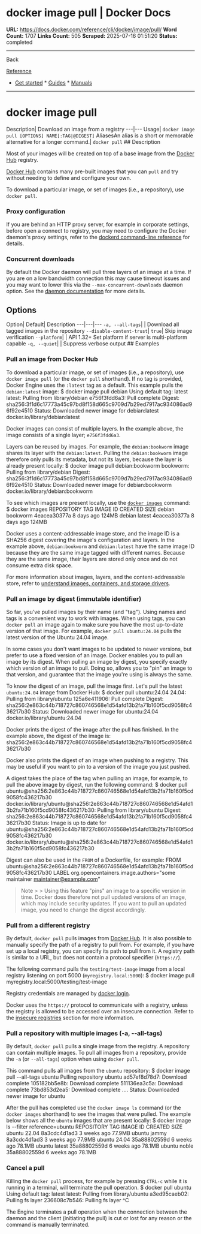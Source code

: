 # docker image pull | Docker Docs

**URL:** https://docs.docker.com/reference/cli/docker/image/pull/
**Word Count:** 1707
**Links Count:** 505
**Scraped:** 2025-07-16 01:51:20
**Status:** completed

---

Back

[Reference](https://docs.docker.com/reference/)

  * [Get started](https://docs.docker.com/get-started/)   * [Guides](https://docs.docker.com/guides/)   * [Manuals](https://docs.docker.com/manuals/)

* * *

# docker image pull

Description| Download an image from a registry   ---|---   Usage| `docker image pull [OPTIONS] NAME[:TAG|@DIGEST]`   AliasesAn alias is a short or memorable alternative for a longer command.| `docker pull`      ## Description

Most of your images will be created on top of a base image from the [Docker Hub](https://hub.docker.com) registry.

[Docker Hub](https://hub.docker.com) contains many pre-built images that you can `pull` and try without needing to define and configure your own.

To download a particular image, or set of images \(i.e., a repository\), use `docker pull`.

### Proxy configuration

If you are behind an HTTP proxy server, for example in corporate settings, before open a connect to registry, you may need to configure the Docker daemon's proxy settings, refer to the [dockerd command-line reference](https://docs.docker.com/reference/cli/dockerd/#proxy-configuration) for details.

### Concurrent downloads

By default the Docker daemon will pull three layers of an image at a time. If you are on a low bandwidth connection this may cause timeout issues and you may want to lower this via the `--max-concurrent-downloads` daemon option. See the [daemon documentation](https://docs.docker.com/reference/cli/dockerd/) for more details.

## Options

Option| Default| Description   ---|---|---   `-a, --all-tags`| | Download all tagged images in the repository   `--disable-content-trust`| `true`| Skip image verification   `--platform`| | API 1.32+ Set platform if server is multi-platform capable   `-q, --quiet`| | Suppress verbose output      ## Examples

### Pull an image from Docker Hub

To download a particular image, or set of images \(i.e., a repository\), use `docker image pull` \(or the `docker pull` shorthand\). If no tag is provided, Docker Engine uses the `:latest` tag as a default. This example pulls the `debian:latest` image:               $ docker image pull debian          Using default tag: latest     latest: Pulling from library/debian     e756f3fdd6a3: Pull complete     Digest: sha256:3f1d6c17773a45c97bd8f158d665c9709d7b29ed7917ac934086ad96f92e4510     Status: Downloaded newer image for debian:latest     docker.io/library/debian:latest     

Docker images can consist of multiple layers. In the example above, the image consists of a single layer; `e756f3fdd6a3`.

Layers can be reused by images. For example, the `debian:bookworm` image shares its layer with the `debian:latest`. Pulling the `debian:bookworm` image therefore only pulls its metadata, but not its layers, because the layer is already present locally:               $ docker image pull debian:bookworm          bookworm: Pulling from library/debian     Digest: sha256:3f1d6c17773a45c97bd8f158d665c9709d7b29ed7917ac934086ad96f92e4510     Status: Downloaded newer image for debian:bookworm     docker.io/library/debian:bookworm     

To see which images are present locally, use the [`docker images`](https://docs.docker.com/reference/cli/docker/image/ls/) command:               $ docker images          REPOSITORY   TAG        IMAGE ID       CREATED        SIZE     debian       bookworm   4eacea30377a   8 days ago     124MB     debian       latest     4eacea30377a   8 days ago     124MB     

Docker uses a content-addressable image store, and the image ID is a SHA256 digest covering the image's configuration and layers. In the example above, `debian:bookworm` and `debian:latest` have the same image ID because they are the same image tagged with different names. Because they are the same image, their layers are stored only once and do not consume extra disk space.

For more information about images, layers, and the content-addressable store, refer to [understand images, containers, and storage drivers](https://docs.docker.com/engine/storage/drivers/).

### Pull an image by digest \(immutable identifier\)

So far, you've pulled images by their name \(and "tag"\). Using names and tags is a convenient way to work with images. When using tags, you can `docker pull` an image again to make sure you have the most up-to-date version of that image. For example, `docker pull ubuntu:24.04` pulls the latest version of the Ubuntu 24.04 image.

In some cases you don't want images to be updated to newer versions, but prefer to use a fixed version of an image. Docker enables you to pull an image by its digest. When pulling an image by digest, you specify exactly which version of an image to pull. Doing so, allows you to "pin" an image to that version, and guarantee that the image you're using is always the same.

To know the digest of an image, pull the image first. Let's pull the latest `ubuntu:24.04` image from Docker Hub:               $ docker pull ubuntu:24.04          24.04: Pulling from library/ubuntu     125a6e411906: Pull complete     Digest: sha256:2e863c44b718727c860746568e1d54afd13b2fa71b160f5cd9058fc436217b30     Status: Downloaded newer image for ubuntu:24.04     docker.io/library/ubuntu:24.04     

Docker prints the digest of the image after the pull has finished. In the example above, the digest of the image is:               sha256:2e863c44b718727c860746568e1d54afd13b2fa71b160f5cd9058fc436217b30     

Docker also prints the digest of an image when pushing to a registry. This may be useful if you want to pin to a version of the image you just pushed.

A digest takes the place of the tag when pulling an image, for example, to pull the above image by digest, run the following command:               $ docker pull ubuntu@sha256:2e863c44b718727c860746568e1d54afd13b2fa71b160f5cd9058fc436217b30          docker.io/library/ubuntu@sha256:2e863c44b718727c860746568e1d54afd13b2fa71b160f5cd9058fc436217b30: Pulling from library/ubuntu     Digest: sha256:2e863c44b718727c860746568e1d54afd13b2fa71b160f5cd9058fc436217b30     Status: Image is up to date for ubuntu@sha256:2e863c44b718727c860746568e1d54afd13b2fa71b160f5cd9058fc436217b30     docker.io/library/ubuntu@sha256:2e863c44b718727c860746568e1d54afd13b2fa71b160f5cd9058fc436217b30     

Digest can also be used in the `FROM` of a Dockerfile, for example:               FROM ubuntu@sha256:2e863c44b718727c860746568e1d54afd13b2fa71b160f5cd9058fc436217b30     LABEL org.opencontainers.image.authors="some maintainer <maintainer@example.com>"

> Note >  > Using this feature "pins" an image to a specific version in time. Docker does therefore not pull updated versions of an image, which may include security updates. If you want to pull an updated image, you need to change the digest accordingly.

### Pull from a different registry

By default, `docker pull` pulls images from [Docker Hub](https://hub.docker.com). It is also possible to manually specify the path of a registry to pull from. For example, if you have set up a local registry, you can specify its path to pull from it. A registry path is similar to a URL, but does not contain a protocol specifier \(`https://`\).

The following command pulls the `testing/test-image` image from a local registry listening on port 5000 \(`myregistry.local:5000`\):               $ docker image pull myregistry.local:5000/testing/test-image     

Registry credentials are managed by [docker login](https://docs.docker.com/reference/cli/docker/login/).

Docker uses the `https://` protocol to communicate with a registry, unless the registry is allowed to be accessed over an insecure connection. Refer to the [insecure registries](https://docs.docker.com/reference/cli/dockerd/#insecure-registries) section for more information.

### Pull a repository with multiple images \(-a, --all-tags\)

By default, `docker pull` pulls a single image from the registry. A repository can contain multiple images. To pull all images from a repository, provide the `-a` \(or `--all-tags`\) option when using `docker pull`.

This command pulls all images from the `ubuntu` repository:               $ docker image pull --all-tags ubuntu          Pulling repository ubuntu     ad57ef8d78d7: Download complete     105182bb5e8b: Download complete     511136ea3c5a: Download complete     73bd853d2ea5: Download complete     ....          Status: Downloaded newer image for ubuntu     

After the pull has completed use the `docker image ls` command \(or the `docker images` shorthand\) to see the images that were pulled. The example below shows all the `ubuntu` images that are present locally:               $ docker image ls --filter reference=ubuntu     REPOSITORY   TAG       IMAGE ID       CREATED        SIZE     ubuntu       22.04     8a3cdc4d1ad3   3 weeks ago    77.9MB     ubuntu       jammy     8a3cdc4d1ad3   3 weeks ago    77.9MB     ubuntu       24.04     35a88802559d   6 weeks ago    78.1MB     ubuntu       latest    35a88802559d   6 weeks ago    78.1MB     ubuntu       noble     35a88802559d   6 weeks ago    78.1MB     

### Cancel a pull

Killing the `docker pull` process, for example by pressing `CTRL-c` while it is running in a terminal, will terminate the pull operation.               $ docker pull ubuntu          Using default tag: latest     latest: Pulling from library/ubuntu     a3ed95caeb02: Pulling fs layer     236608c7b546: Pulling fs layer     ^C     

The Engine terminates a pull operation when the connection between the daemon and the client \(initiating the pull\) is cut or lost for any reason or the command is manually terminated.